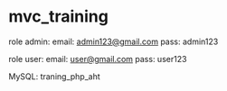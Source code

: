 # mvc_training

role admin:
email: admin123@gmail.com
pass:  admin123

role user:
email: user@gmail.com
pass:  user123


MySQL: traning_php_aht
